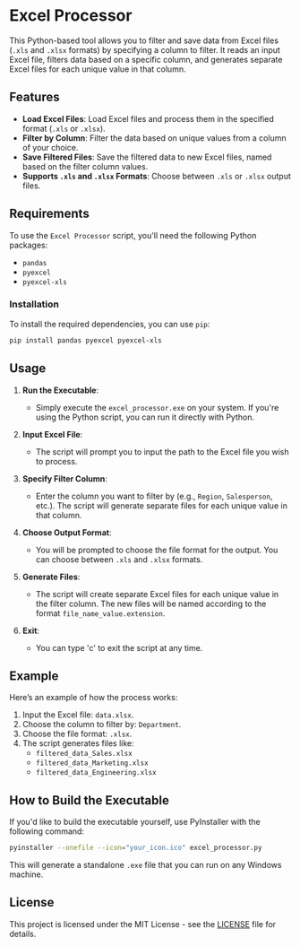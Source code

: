 # Excel Processor

This Python-based tool allows you to filter and save data from Excel files (`.xls` and `.xlsx` formats) by specifying a column to filter. It reads an input Excel file, filters data based on a specific column, and generates separate Excel files for each unique value in that column.

## Features
- **Load Excel Files**: Load Excel files and process them in the specified format (`.xls` or `.xlsx`).
- **Filter by Column**: Filter the data based on unique values from a column of your choice.
- **Save Filtered Files**: Save the filtered data to new Excel files, named based on the filter column values.
- **Supports `.xls` and `.xlsx` Formats**: Choose between `.xls` or `.xlsx` output files.

## Requirements
To use the `Excel Processor` script, you'll need the following Python packages:

- `pandas`
- `pyexcel`
- `pyexcel-xls`

### Installation

To install the required dependencies, you can use `pip`:

```bash
pip install pandas pyexcel pyexcel-xls
```

## Usage

1. **Run the Executable**:
   - Simply execute the `excel_processor.exe` on your system. If you're using the Python script, you can run it directly with Python.

2. **Input Excel File**:
   - The script will prompt you to input the path to the Excel file you wish to process.
   
3. **Specify Filter Column**:
   - Enter the column you want to filter by (e.g., `Region`, `Salesperson`, etc.). The script will generate separate files for each unique value in that column.

4. **Choose Output Format**:
   - You will be prompted to choose the file format for the output. You can choose between `.xls` and `.xlsx` formats.

5. **Generate Files**:
   - The script will create separate Excel files for each unique value in the filter column. The new files will be named according to the format `file_name_value.extension`.

6. **Exit**:
   - You can type 'c' to exit the script at any time.

## Example

Here’s an example of how the process works:

1. Input the Excel file: `data.xlsx`.
2. Choose the column to filter by: `Department`.
3. Choose the file format: `.xlsx`.
4. The script generates files like:
   - `filtered_data_Sales.xlsx`
   - `filtered_data_Marketing.xlsx`
   - `filtered_data_Engineering.xlsx`

## How to Build the Executable

If you'd like to build the executable yourself, use PyInstaller with the following command:

```bash
pyinstaller --onefile --icon="your_icon.ico" excel_processor.py
```

This will generate a standalone `.exe` file that you can run on any Windows machine.

## License

This project is licensed under the MIT License - see the [LICENSE](LICENSE) file for details.

